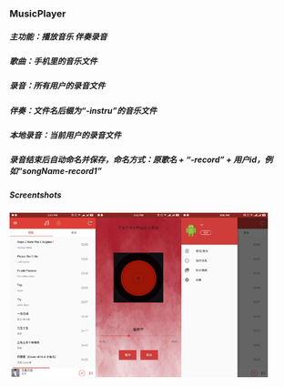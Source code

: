 ### MusicPlayer
##### 主功能：播放音乐  伴奏录音
#####
##### 歌曲：手机里的音乐文件
##### 录音：所有用户的录音文件
##### 伴奏：文件名后缀为“-instru”的音乐文件
##### 本地录音：当前用户的录音文件
#####
##### 录音结束后自动命名并保存，命名方式：原歌名 + “-record” + 用户id，例如“songName-record1”
###
##### Screentshots
<img src="https://github.com/Caiyeee/MusicPlayer/raw/master/screenshots/pic1.jpg" width=30% height=30% /><img src="https://github.com/Caiyeee/MusicPlayer/raw/master/screenshots/pic2.jpg" width=30% height=30% /><img src="https://github.com/Caiyeee/MusicPlayer/raw/master/screenshots/pic3.png" width=30% height=30% />


